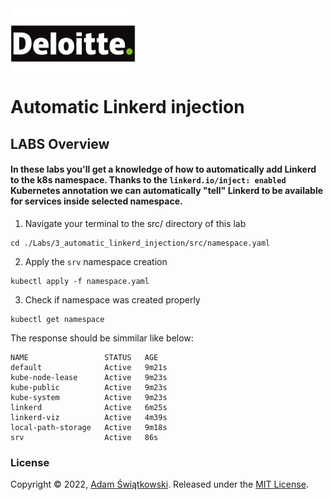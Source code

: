 <img src="../../logo.png" alt="Deloitte logo" width="200" align="left">
<br><br>
<br><br>
<br><br>

# Automatic Linkerd injection

## LABS Overview

#### In these labs you'll get a knowledge of how to automatically add Linkerd to the k8s namespace. Thanks to the `linkerd.io/inject: enabled` Kubernetes annotation we can automatically "tell" Linkerd to be available for services inside selected namespace.

1. Navigate your terminal to the src/ directory of this lab
```
cd ./Labs/3_automatic_linkerd_injection/src/namespace.yaml 
```
2. Apply the `srv` namespace creation
```
kubectl apply -f namespace.yaml 
```
3. Check if namespace was created properly
```
kubectl get namespace
```
The response should be simmilar like below:
```
NAME                 STATUS   AGE
default              Active   9m21s
kube-node-lease      Active   9m23s
kube-public          Active   9m23s
kube-system          Active   9m23s
linkerd              Active   6m25s
linkerd-viz          Active   4m39s
local-path-storage   Active   9m18s
srv                  Active   86s
```

### License

Copyright © 2022, [Adam Świątkowski](https://github.com/sz3jdii).
Released under the [MIT License](../../LICENSE).
